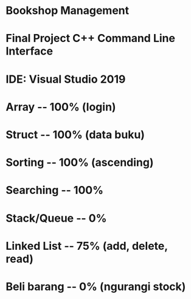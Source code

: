 # Bookshop Management

# Final Project C++ Command Line Interface

# IDE: Visual Studio 2019

# Array -- 100% (login)

# Struct -- 100% (data buku)

# Sorting -- 100% (ascending)

# Searching -- 100%

# Stack/Queue -- 0%

# Linked List -- 75% (add, delete, read)

# Beli barang -- 0% (ngurangi stock)